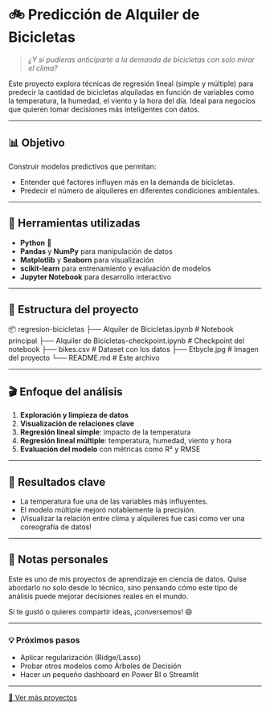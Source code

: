 # 🚲 Predicción de Alquiler de Bicicletas

> *¿Y si pudieras anticiparte a la demanda de bicicletas con solo mirar el clima?*

Este proyecto explora técnicas de regresión lineal (simple y múltiple) para predecir la cantidad de bicicletas alquiladas en función de variables como la temperatura, la humedad, el viento y la hora del día. Ideal para negocios que quieren tomar decisiones más inteligentes con datos.

---

## 📊 Objetivo

Construir modelos predictivos que permitan:
- Entender qué factores influyen más en la demanda de bicicletas.
- Predecir el número de alquileres en diferentes condiciones ambientales.

---

## 🧰 Herramientas utilizadas

- **Python** 🐍  
- **Pandas** y **NumPy** para manipulación de datos  
- **Matplotlib** y **Seaborn** para visualización  
- **scikit-learn** para entrenamiento y evaluación de modelos  
- **Jupyter Notebook** para desarrollo interactivo  

---

## 📁 Estructura del proyecto
📦 regresion-bicicletas
├── Alquiler de Bicicletas.ipynb # Notebook principal
├── Alquiler de Bicicletas-checkpoint.ipynb # Checkpoint del notebook
├── bikes.csv # Dataset con los datos
├── Etbycle.jpg # Imagen del proyecto
└── README.md # Este archivo

---

## 🎬 Enfoque del análisis

1. **Exploración y limpieza de datos**
2. **Visualización de relaciones clave**
3. **Regresión lineal simple**: impacto de la temperatura
4. **Regresión lineal múltiple**: temperatura, humedad, viento y hora
5. **Evaluación del modelo** con métricas como R² y RMSE

---

## 📌 Resultados clave

- La temperatura fue una de las variables más influyentes.
- El modelo múltiple mejoró notablemente la precisión.
- ¡Visualizar la relación entre clima y alquileres fue casi como ver una coreografía de datos!

---

## 💬 Notas personales

Este es uno de mis proyectos de aprendizaje en ciencia de datos. Quise abordarlo no solo desde lo técnico, sino pensando cómo este tipo de análisis puede mejorar decisiones reales en el mundo.

Si te gustó o quieres compartir ideas, ¡conversemos! 😄

---

### 💡 Próximos pasos

- Aplicar regularización (Ridge/Lasso)
- Probar otros modelos como Árboles de Decisión
- Hacer un pequeño dashboard en Power BI o Streamlit

---

[🔗 Ver más proyectos](https://github.com/MariaCatalinaGarciaCanas)


